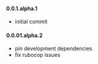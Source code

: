 #### 0.0.1.alpha.1
* initial commit

#### 0.0.01.alpha.2
* pin development dependencies
* fix rubocop issues
